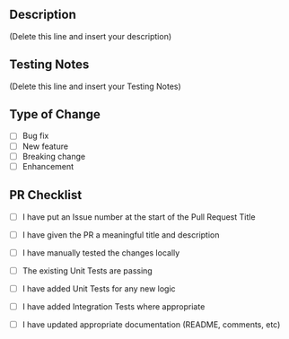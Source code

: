 ## Description
<!--
1. Add the PR number into the title
2. State what this PR adds/updates/removes. 
-->

(Delete this line and insert your description)

## Testing Notes
<!--
State testing instructions, URLs to endpoints, example payloads etc. 
-->

(Delete this line and insert your Testing Notes)

## Type of Change

<!--
Replace the 'space' in between the brackets with an 'x' to tick an item, or click the tick box after raising the PR.
❗There should be no spaces between the square brackets after adding an 'x'.
@@ -23,6 +23,7 @@ E.g.
[x] is correct
-->

- [ ] Bug fix
- [ ] New feature
- [ ] Breaking change
- [ ] Enhancement

## PR Checklist

- [ ] I have put an Issue number at the start of the Pull Request Title
- [ ] I have given the PR a meaningful title and description
- [ ] I have manually tested the changes locally
- [ ] The existing Unit Tests are passing
- [ ] I have added Unit Tests for any new logic
- [ ] I have added Integration Tests where appropriate
- [ ] I have updated appropriate documentation (README, comments, etc)


<!--
## Definition of Done
- [ ] Acceptance Criteria is met
- [ ] Appropriate tests written (EG Unit Tests, Intergration Tests, etc)
- [ ] Manual and automated testing has been done
- [ ] Non-functional requirements are met
- [ ] Documentation complete
- [ ] Any follow up stories have been backlogged
--!>


